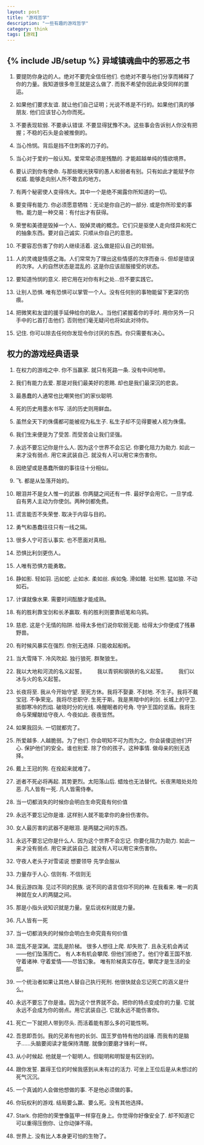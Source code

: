 ```yaml
---
layout: post
title: "游戏哲学"
description: "一些有趣的游戏哲学"
category: think
tags: [游戏]
---
```

{% include JB/setup %}
异域镇魂曲中的邪恶之书
-------------

1. 要提防你身边的人。绝对不要完全信任他们.   也绝对不要与他们分享而稀释了你的力量。我知道很多帝王就是这么做了.   而我不希望你因此承受同样的噩运。 

2. 如果他们要求友谊.   就让他们自己证明；光说不练是不行的。如果他们真的够朋友.   他们应该甘心为你而死。 

3. 不要表现软弱.   不要承认错误.   不要显得犹豫不决。这些事会告诉别人你没有把握；不稳的石头是会被推倒的。 

4. 当心怜悯。背后是挡不住刺客的刀子的。 

5. 当心对于爱的一般认知。爱常常必须是残酷的.   才能超越单纯的情欲境界。 

6. 要认识到你有使命.   与那些眼光狭窄的愚人和弱者有别。只有如此才能赋予你权威.   能够走向别人所不敢去的地方。 

7. 有两个秘密使人变得伟大。其中一个是绝不揭露你所知道的一切。 

8. 要变得有能力.   你必须愿意牺牲：无论是你自己的一部分.   或是你所珍爱的事物。能力是一种交易：有付出才有获得。 

9. 荣誉和美德是毁掉一个人、毁掉灵魂的概念。它们只是驱使人走向怪异和死亡的抽象东西。要对自己诚实.   只顺从你自己的意思。 

10. 不要容忍伤害了你的人继续活着.   这么做是招认自己的软弱。 

11. 人的灵魂是情感之海。人们常常为了理出这些情感的次序而奋斗.   但却是错误的次序。人的自然状态是混乱的.   这是你应该屈服接受的状态。 

12. 要知道怜悯的意义.   把它用在对你有利之处…但不要实践它。 

13. 让别人恐惧.   唯有恐惧可以掌管一个人。没有任何别的事物能留下更深的伤痕。 

14. 把微笑和友谊的援手延伸给你的敌人。当他们紧握着你的手时.   用你另外一只手中的匕首打击他们.   否则他们毫无疑问也将如此对待你。 

15. 记住.   你可以除去任何你发现令你讨厌的东西。你只需要有决心。

权力的游戏经典语录
---------- 

1.   在权力的游戏之中.   你不当赢家.   就只有死路一条.   没有中间地带。

2.   我们有能力去爱.   那是对我们最美好的恩赐.   却也是我们最深沉的悲哀。

3.   最愚蠢的人通常也比嘲笑他们的家伙聪明.

4.   死的历史用墨水书写.   活的历史则用鲜血。

5.   虽然全天下的侏儒都可能被视为私生子.   私生子却不见得要被人视为侏儒。

6.   我们生来便是为了受苦.   而受苦会让我们坚强。

7.   永远不要忘记你是什么人.   因为这个世界不会忘记.   你要化阻力为助力.   如此一来才没有弱点.   用它来武装自己.   就没有人可以用它来伤害你。

8.   因绝望或是愚蠢所做的事往往十分相似。

9.   飞.   都是从坠落开始的。

10.   眼泪并不是女人惟一的武器.   你两腿之间还有一件.   最好学会用它。一旦学成.   自有男人主动为你使剑。两种剑都免费。

11.   谎言能否不失荣誉.   取决于内容与目的。

12.   勇气和愚蠢往往只有一线之隔。

13.   很多人宁可否认事实.   也不愿面对真相。

14.   恐惧比利剑更伤人。

15.   人唯有恐惧方能勇敢。

16.   静如影.   轻如羽.   迅如蛇.   止如水.   柔如丝.   疾如兔.   滑如鳗.   壮如熊.   猛如狼.   不动如石。　

17.   计谋就像水果.   需要时间酝酿才能成熟。

18.   有的胜利靠宝剑和长矛赢取.   有的胜利则要靠纸笔和乌鸦。

19.   慈悲.   这是个无情的陷阱.   给得太多他们说你软弱无能.   给得太少你便成了残暴野兽。

20.   有时候风暴实在强烈.   你别无选择.   只能收起船帆。

21.   当大雪降下.   冷风吹起.   独行狼死.   群聚狼生。

22.   我以大地和河流的名义起誓。 
　　我以青铜和钢铁的名义起誓。 
　　我们以冰与火的名义起誓。

23.   长夜将至.   我从今开始守望.   至死方休。我将不娶妻.   不封地.   不生子。我将不戴宝冠.   不争荣宠。我将尽忠职守.   生死于斯。我是黑暗中的利剑.   长城上的守卫.   抵御寒冷的烈焰.   破晓时分的光线.   唤醒眠者的号角.   守护王国的坚盾。我将生命与荣耀献给守夜人.   今夜如此.   夜夜皆然。

24.   如果我回头.   一切就都完了。
25.   所爱越多.   人越脆弱。为了他们.   你会明知不可为而为之。你会装傻逗他们开心.   保护他们的安全。谁也别爱.   除了你的孩子。这种事情.   做母亲的别无选择。
26.   戴上王冠的狗.   在拴起来就难了。
27.   逝者不死必将再起.   其势更烈。太阳落山后.   蜡烛也无法替代。长夜黑暗处处险恶.   凡人皆有一死.   凡人皆需侍奉。
28.   当一切都消失的时候你会明白生命究竟有何价值
29.   永远不要忘记你是谁.   这样别人就不能拿你的身份伤害你。
30.   女人最厉害的武器不是眼泪.   是两腿之间的东西。
31.   永远不要忘记你是什么人.   因为这个世界不会忘记.   你要化阻力为助力.   如此一来才没有弱点.   用它来武装自己.   就没有人可以用它来伤害你。
32.   守夜人老头子对雪诺说 想要领导 先学会服从
33.   力量存于人心.   信则有.   不信则无
34.   我云游四海.   见过不同的民族.   说不同的语言信仰不同的神.   在我看来.   唯一的真神就在女人的两腿之间。
35.   那是小指头说知识就是力量。皇后说权利就是力量。
36.   凡人皆有一死
37.   当一切都消失的时候你会明白生命究竟有何价值
38.   混乱不是深渊。混乱是阶梯。
很多人想往上爬.   却失败了.   且永无机会再试——他们坠落而亡。
有人本有机会攀爬.   但他们拒绝了。他们守着王国不放.   守着诸神.   守着爱情——尽皆幻象。
唯有阶梯真实存在。攀爬才是生活的全部。
39.   一个统治者如果让其他人替自己执行死刑.   他很快就会忘记死亡的涵义是什么。
40.   永远不要忘了你是谁。因为这个世界就不会。把你的特点变成你的力量.   它就永远不会成为你的弱点。用它武装自己.   它就永远不能伤害你。
41.   死亡一下就把人带到尽头.   而活着能有那么多的可能性啊。
42.   吾思即吾剑。我的兄弟有他的长剑、国王罗伯特有他的战锤.   而我有的是脑子……头脑要阅读才能保持清醒.   就像剑要磨才锋利一样。
43.   从小时候起.   他就是一个聪明人。但聪明和明智是有区别的。
44.   跟你发誓.   赢得王位的时候我感到从未有过的活力.   可坐上王位后是从未想过的死气沉沉。
45.   一个真诚的人会做他想做的事.   不是他必须做的事。
46.   你玩权利的游戏.   结局要么赢、要么死。没有其他选择。
47.   Stark.   你把你的荣誉像盔甲一样穿在身上。你觉得你好像安全了.   却不知道它可以重得压倒你、让你动弹不得。
48.   世界上.   没有比人本身更可怕的生物了。
